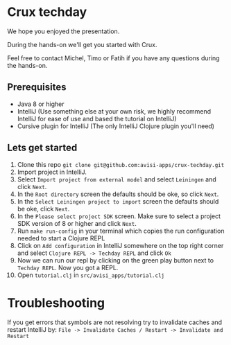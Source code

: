 # Crux techday

We hope you enjoyed the presentation.

During the hands-on we'll get you started with Crux.

Feel free to contact Michel, Timo or Fatih if you have any questions during the hands-on.

## Prerequisites
- Java 8 or higher
- IntelliJ (Use something else at your own risk, we highly recommend IntelliJ for ease of use and based the tutorial on IntelliJ)
- Cursive plugin for IntelliJ (The only IntelliJ Clojure plugin you'll need)

## Lets get started

1. Clone this repo `git clone git@github.com:avisi-apps/crux-techday.git`
2. Import project in IntelliJ.
3. Select `Import project from external model` and select `Leiningen` and click `Next`.
4. In the `Root directory` screen the defaults should be oke, so click `Next`.
5. In the `Select Leiningen project to import` screen the defaults should be oke, click `Next`.
6. In the `Please select project SDK` screen. Make sure to select a project SDK version of 8 or higher and click `Next`.
7. Run `make run-config` in your terminal which copies the run configuration needed to start a Clojure REPL
8. Click on `Add configuration` in IntelliJ somewhere on the top right corner and select `Clojure REPL -> Techday REPL` and click `Ok`
9. Now we can run our repl by clicking on the green play button next to `Techday REPL`. Now you got a REPL.
10. Open `tutorial.clj` in `src/avisi_apps/tutorial.clj`

# Troubleshooting
If you get errors that symbols are not resolving try to invalidate caches and restart IntelliJ by: `File -> Invalidate Caches / Restart -> Invalidate and Restart`
